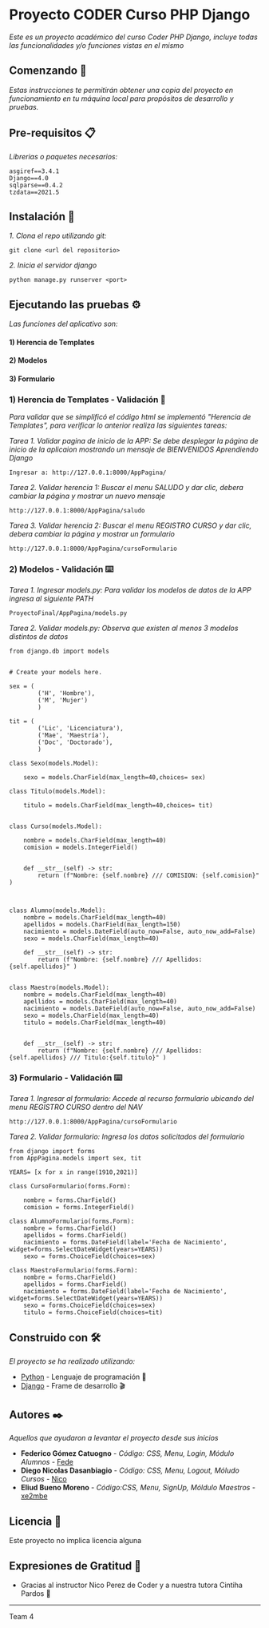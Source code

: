 # Proyecto CODER Curso PHP Django

_Este es un proyecto académico del curso Coder PHP Django, incluye todas las funcionalidades y/o funciones vistas en el mismo_

## Comenzando 🚀

_Estas instrucciones te permitirán obtener una copia del proyecto en funcionamiento en tu máquina local para propósitos de desarrollo y pruebas._



## Pre-requisitos 📋

_Librerias o paquetes necesarios:_

```
asgiref==3.4.1
Django==4.0
sqlparse==0.4.2
tzdata==2021.5
```

## Instalación 🔧

_1. Clona el repo utilizando git:_



```
git clone <url del repositorio>

```
_2. Inicia el servidor django_

```
python manage.py runserver <port>

```

## Ejecutando las pruebas ⚙️

_Las funciones del aplicativo son:_
#### 1) Herencia de Templates
#### 2) Modelos
#### 3) Formulario


### 1) Herencia de Templates - Validación 🔩

_Para validar que se simplificó el código html se implementó "Herencia de Templates", para verificar lo anterior realiza las siguientes tareas:_

_Tarea 1. Validar pagina de inicio de la APP: Se debe desplegar la página de inicio de la aplicaion mostrando un mensaje de BIENVENIDOS Aprendiendo Django_


```
Ingresar a: http://127.0.0.1:8000/AppPagina/
```
_Tarea 2. Validar herencia 1: Buscar el menu SALUDO y dar clic, debera cambiar la página y mostrar un nuevo mensaje_


```
http://127.0.0.1:8000/AppPagina/saludo
```
_Tarea 3. Validar herencia 2: Buscar el menu REGISTRO CURSO y dar clic, debera cambiar la página y mostrar un formulario_


```
http://127.0.0.1:8000/AppPagina/cursoFormulario
```

### 2) Modelos - Validación ⌨️

_Tarea 1. Ingresar models.py: Para validar los modelos de datos de la APP ingresa al siguiente PATH_

```
ProyectoFinal/AppPagina/models.py
```

_Tarea 2. Validar models.py: Observa que existen al menos 3 modelos distintos de datos_

```
from django.db import models


# Create your models here.

sex = (
        ('H', 'Hombre'), 
        ('M', 'Mujer')
        )

tit = (
        ('Lic', 'Licenciatura'), 
        ('Mae', 'Maestría'),
        ('Doc', 'Doctorado'),
        )

class Sexo(models.Model):

    sexo = models.CharField(max_length=40,choices= sex)
    
class Titulo(models.Model):

    titulo = models.CharField(max_length=40,choices= tit)


class Curso(models.Model):
    
    nombre = models.CharField(max_length=40)
    comision = models.IntegerField()


    def __str__(self) -> str:
        return (f"Nombre: {self.nombre} /// COMISION: {self.comision}" )
    


class Alumno(models.Model):
    nombre = models.CharField(max_length=40)
    apellidos = models.CharField(max_length=150)
    nacimiento = models.DateField(auto_now=False, auto_now_add=False)
    sexo = models.CharField(max_length=40)

    def __str__(self) -> str:
        return (f"Nombre: {self.nombre} /// Apellidos: {self.apellidos}" )
    

class Maestro(models.Model):
    nombre = models.CharField(max_length=40)
    apellidos = models.CharField(max_length=40)
    nacimiento = models.DateField(auto_now=False, auto_now_add=False)
    sexo = models.CharField(max_length=40)
    titulo = models.CharField(max_length=40)


    def __str__(self) -> str:
        return (f"Nombre: {self.nombre} /// Apellidos: {self.apellidos} /// Titulo:{self.titulo}" )
```
### 3) Formulario - Validación ⌨️

_Tarea 1. Ingresar al formulario: Accede al recurso formulario ubicando del menu REGISTRO CURSO dentro del NAV_

```
http://127.0.0.1:8000/AppPagina/cursoFormulario
```

_Tarea 2. Validar formulario: Ingresa los datos solicitados del formulario_

```
from django import forms
from AppPagina.models import sex, tit

YEARS= [x for x in range(1910,2021)]

class CursoFormulario(forms.Form):

    nombre = forms.CharField()
    comision = forms.IntegerField()

class AlumnoFormulario(forms.Form):
    nombre = forms.CharField()
    apellidos = forms.CharField()
    nacimiento = forms.DateField(label='Fecha de Nacimiento', widget=forms.SelectDateWidget(years=YEARS))       
    sexo = forms.ChoiceField(choices=sex)
    
class MaestroFormulario(forms.Form):
    nombre = forms.CharField()
    apellidos = forms.CharField()
    nacimiento = forms.DateField(label='Fecha de Nacimiento', widget=forms.SelectDateWidget(years=YEARS))       
    sexo = forms.ChoiceField(choices=sex)
    titulo = forms.ChoiceField(choices=tit)
```

## Construido con 🛠️

_El proyecto se ha realizado utilizando:_

* [Python](https://www.python.org/downloads/) - Lenguaje de programación :snake:
* [Django](https://maven.apache.org/) - Frame de desarrollo :clapper:

## Autores ✒️

_Aquellos que ayudaron a levantar el proyecto desde sus inicios_

* **Federico Gómez Catuogno** - *Código: CSS, Menu, Login, Módulo Alumnos* - [Fede](https://github.com/fede1691)
* **Diego Nicolas Dasanbiagio** - *Código: CSS, Menu, Logout, Móludo Cursos* - [Nico](https://github.com/)
* **Eliud Bueno Moreno** - *Código:CSS, Menu, SignUp, Móldulo Maestros* - [xe2mbe](https://github.com/xe2mbe)
 

## Licencia 📄

Este proyecto no implica licencia alguna

## Expresiones de Gratitud 🎁

* Gracias al instructor Nico Perez de Coder y a nuestra tutora Cintiha Pardos 📢




---
Team 4
